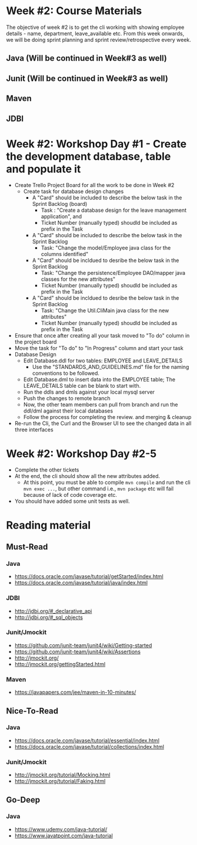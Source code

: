 # Week #2: Course Materials

The objective of week #2 is to get the cli working with showing employee details - name, department, leave_available etc. From this week onwards, we will be doing sprint planning and sprint review/retrospective every week.

## Java (Will be continued in Week#3 as well)

## Junit (Will be continued in Week#3 as well)

## Maven

## JDBI

# Week #2: Workshop Day #1 - Create the development database, table and populate it
  * Create Trello  Project Board for all the work to be done in Week #2 
    * Create  task for database design changes  
       * A "Card" should  be included to describe the below task in the Sprint Backlog (board) 
          * Task : "Create a database design for the leave management application", and 
          * Ticket Number (manually typed) shoudld be included as prefix in the Task           
       * A "Card" should be included to describe the below task in the Sprint Backlog 
          * Task: "Change the model/Employee java class for the columns identified"
       * A "Card" should be incldued to desribe the below task in the Sprint Backlog
          * Task: "Change the persistence/Employee DAO/mapper java classes for the new attributes"           
          * Ticket Number (manually typed) shoudld be included as prefix in the Task  
       * A "Card" should be incldued to desribe the below task in the Sprint Backlog
          * Task: "Change the Util.CliMain java class for the new attributes"  
          * Ticket Number (manually typed) shoudld be included as prefix in the Task                 
  * Ensure that once after creating all your task moved to "To do" column in the project board
  * Move the task for "To do" to "In Progress" column and start your task  
  * Database Design
     * Edit Database.ddl for two tables: EMPLOYEE and LEAVE_DETAILS
        * Use the "STANDARDS_AND_GUIDELINES.md" file for the naming conventions to be followed.
     * Edit Database.dml to insert data into the EMPLOYEE table; The LEAVE_DETAILS table can be blank to start with.
     * Run the ddls and dmls against your local mysql server
     * Push the changes to remote branch
     * Now, the other team members can pull from branch and run the ddl/dml against their local databases
     * Follow the process for completing the review. and merging & cleanup
  * Re-run the Cli, the Curl and the Browser UI to see the changed data in all three interfaces

# Week #2: Workshop Day #2-5

  * Complete the other tickets
  * At the end, the cli should show all the new attributes added.
    * At this point, you must be able to compile ```mvn compile``` and run the cli ```mvn exec ...```, but other command i.e., ```mvn package``` etc will fail because of lack of code coverage etc.
  * You should have added some unit tests as well.
     
# Reading material

## Must-Read

### Java
  * https://docs.oracle.com/javase/tutorial/getStarted/index.html
  * https://docs.oracle.com/javase/tutorial/java/index.html
   
### JDBI
  * http://jdbi.org/#_declarative_api
  * http://jdbi.org/#_sql_objects
  
### Junit/Jmockit
  * https://github.com/junit-team/junit4/wiki/Getting-started
  * https://github.com/junit-team/junit4/wiki/Assertions
  * http://jmockit.org/
  * http://jmockit.org/gettingStarted.html
  
### Maven
  * https://javapapers.com/jee/maven-in-10-minutes/

## Nice-To-Read

### Java
  * https://docs.oracle.com/javase/tutorial/essential/index.html
  * https://docs.oracle.com/javase/tutorial/collections/index.html
  
### Junit/Jmockit
  * http://jmockit.org/tutorial/Mocking.html
  * http://jmockit.org/tutorial/Faking.html
  
## Go-Deep

### Java
  * https://www.udemy.com/java-tutorial/
  * https://www.javatpoint.com/java-tutorial

  
